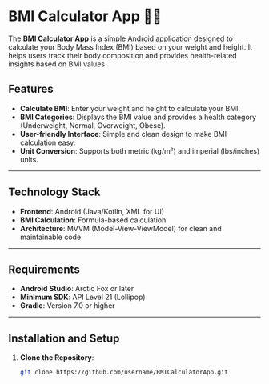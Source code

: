 # BMI Calculator App 🏋️‍♂️

The **BMI Calculator App** is a simple Android application designed to calculate your Body Mass Index (BMI) based on your weight and height. It helps users track their body composition and provides health-related insights based on BMI values.

## Features
- **Calculate BMI**: Enter your weight and height to calculate your BMI.
- **BMI Categories**: Displays the BMI value and provides a health category (Underweight, Normal, Overweight, Obese).
- **User-friendly Interface**: Simple and clean design to make BMI calculation easy.
- **Unit Conversion**: Supports both metric (kg/m²) and imperial (lbs/inches) units.

---

## Technology Stack
- **Frontend**: Android (Java/Kotlin, XML for UI)
- **BMI Calculation**: Formula-based calculation
- **Architecture**: MVVM (Model-View-ViewModel) for clean and maintainable code

---

## Requirements
- **Android Studio**: Arctic Fox or later
- **Minimum SDK**: API Level 21 (Lollipop)
- **Gradle**: Version 7.0 or higher

---

## Installation and Setup

1. **Clone the Repository**:
   ```bash
   git clone https://github.com/username/BMICalculatorApp.git
